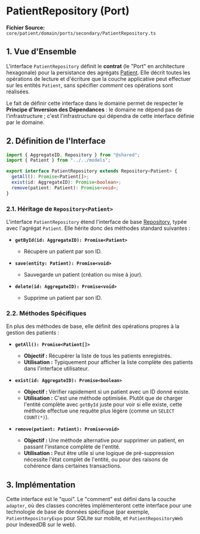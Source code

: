 # PatientRepository (Port)

**Fichier Source:** `core/patient/domain/ports/secondary/PatientRepository.ts`

## 1. Vue d'Ensemble

L'interface `PatientRepository` définit le **contrat** (le "Port" en architecture hexagonale) pour la persistance des agrégats [Patient](../aggregates/Patient.md). Elle décrit toutes les opérations de lecture et d'écriture que la couche applicative peut effectuer sur les entités `Patient`, sans spécifier *comment* ces opérations sont réalisées.

Le fait de définir cette interface dans le domaine permet de respecter le **Principe d'Inversion des Dépendances** : le domaine ne dépend pas de l'infrastructure ; c'est l'infrastructure qui dépendra de cette interface définie par le domaine.

## 2. Définition de l'Interface

```typescript
import { AggregateID, Repository } from "@shared";
import { Patient } from "../../models";

export interface PatientRepository extends Repository<Patient> {
  getAll(): Promise<Patient[]>;
  exist(id: AggregateID): Promise<boolean>;
  remove(patient: Patient): Promise<void>;
}
```

### 2.1. Héritage de `Repository<Patient>`

L'interface `PatientRepository` étend l'interface de base [Repository](../../../shared/infrastructure/Repository.md), typée avec l'agrégat `Patient`. Elle hérite donc des méthodes standard suivantes :

- **`getById(id: AggregateID): Promise<Patient>`**
  - Récupère un patient par son ID.

- **`save(entity: Patient): Promise<void>`**
  - Sauvegarde un patient (création ou mise à jour).

- **`delete(id: AggregateID): Promise<void>`**
  - Supprime un patient par son ID.

### 2.2. Méthodes Spécifiques

En plus des méthodes de base, elle définit des opérations propres à la gestion des patients :

- **`getAll(): Promise<Patient[]>`**
  - **Objectif :** Récupérer la liste de tous les patients enregistrés.
  - **Utilisation :** Typiquement pour afficher la liste complète des patients dans l'interface utilisateur.

- **`exist(id: AggregateID): Promise<boolean>`**
  - **Objectif :** Vérifier rapidement si un patient avec un ID donné existe.
  - **Utilisation :** C'est une méthode optimisée. Plutôt que de charger l'entité complète avec `getById` juste pour voir si elle existe, cette méthode effectue une requête plus légère (comme un `SELECT COUNT(*)`).

- **`remove(patient: Patient): Promise<void>`**
  - **Objectif :** Une méthode alternative pour supprimer un patient, en passant l'instance complète de l'entité.
  - **Utilisation :** Peut être utile si une logique de pré-suppression nécessite l'état complet de l'entité, ou pour des raisons de cohérence dans certaines transactions.

## 3. Implémentation

Cette interface est le "quoi". Le "comment" est défini dans la couche `adapter`, où des classes concrètes implémenteront cette interface pour une technologie de base de données spécifique (par exemple, `PatientRepositoryExpo` pour SQLite sur mobile, et `PatientRepositoryWeb` pour IndexedDB sur le web).
